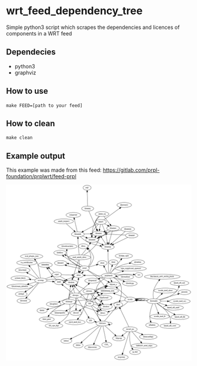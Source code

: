 # wrt_feed_dependency_tree
Simple python3 script which scrapes the dependencies and licences of components in a WRT feed 

## Dependecies

* python3
* graphviz

## How to use

```
make FEED=[path to your feed]
```

## How to clean

```
make clean
```


## Example output

This example was made from this feed:
https://gitlab.com/prpl-foundation/prplwrt/feed-prpl

![Alt text](example.png?raw=true "Example output")